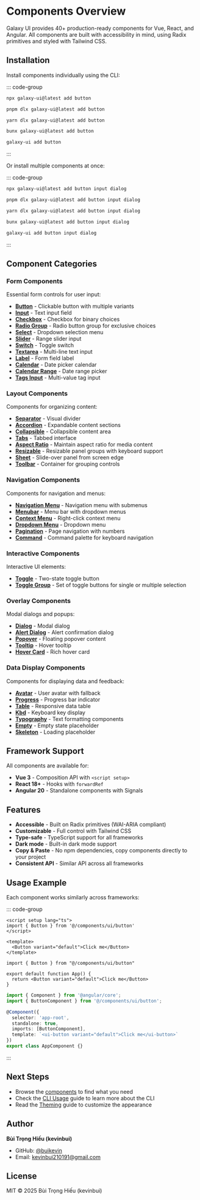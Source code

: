 # Components Overview

Galaxy UI provides 40+ production-ready components for Vue, React, and Angular. All components are built with accessibility in mind, using Radix primitives and styled with Tailwind CSS.

## Installation

Install components individually using the CLI:

::: code-group

```bash [npm]
npx galaxy-ui@latest add button
```

```bash [pnpm]
pnpm dlx galaxy-ui@latest add button
```

```bash [yarn]
yarn dlx galaxy-ui@latest add button
```

```bash [bun]
bunx galaxy-ui@latest add button
```

```bash [global]
galaxy-ui add button
```

:::

Or install multiple components at once:

::: code-group

```bash [npm]
npx galaxy-ui@latest add button input dialog
```

```bash [pnpm]
pnpm dlx galaxy-ui@latest add button input dialog
```

```bash [yarn]
yarn dlx galaxy-ui@latest add button input dialog
```

```bash [bun]
bunx galaxy-ui@latest add button input dialog
```

```bash [global]
galaxy-ui add button input dialog
```

:::

## Component Categories

### Form Components

Essential form controls for user input:

- **[Button](./button)** - Clickable button with multiple variants
- **[Input](./input)** - Text input field
- **[Checkbox](./checkbox)** - Checkbox for binary choices
- **[Radio Group](./radio-group)** - Radio button group for exclusive choices
- **[Select](./select)** - Dropdown selection menu
- **[Slider](./slider)** - Range slider input
- **[Switch](./switch)** - Toggle switch
- **[Textarea](./textarea)** - Multi-line text input
- **[Label](./label)** - Form field label
- **[Calendar](./calendar)** - Date picker calendar
- **[Calendar Range](./calendar-range)** - Date range picker
- **[Tags Input](./tags-input)** - Multi-value tag input

### Layout Components

Components for organizing content:

- **[Separator](./separator)** - Visual divider
- **[Accordion](./accordion)** - Expandable content sections
- **[Collapsible](./collapsible)** - Collapsible content area
- **[Tabs](./tabs)** - Tabbed interface
- **[Aspect Ratio](./aspect-ratio)** - Maintain aspect ratio for media content
- **[Resizable](./resizable)** - Resizable panel groups with keyboard support
- **[Sheet](./sheet)** - Slide-over panel from screen edge
- **[Toolbar](./toolbar)** - Container for grouping controls

### Navigation Components

Components for navigation and menus:

- **[Navigation Menu](./navigation-menu)** - Navigation menu with submenus
- **[Menubar](./menubar)** - Menu bar with dropdown menus
- **[Context Menu](./context-menu)** - Right-click context menu
- **[Dropdown Menu](./dropdown-menu)** - Dropdown menu
- **[Pagination](./pagination)** - Page navigation with numbers
- **[Command](./command)** - Command palette for keyboard navigation

### Interactive Components

Interactive UI elements:

- **[Toggle](./toggle)** - Two-state toggle button
- **[Toggle Group](./toggle-group)** - Set of toggle buttons for single or multiple selection

### Overlay Components

Modal dialogs and popups:

- **[Dialog](./dialog)** - Modal dialog
- **[Alert Dialog](./alert-dialog)** - Alert confirmation dialog
- **[Popover](./popover)** - Floating popover content
- **[Tooltip](./tooltip)** - Hover tooltip
- **[Hover Card](./hover-card)** - Rich hover card

### Data Display Components

Components for displaying data and feedback:

- **[Avatar](./avatar)** - User avatar with fallback
- **[Progress](./progress)** - Progress bar indicator
- **[Table](./table)** - Responsive data table
- **[Kbd](./kbd)** - Keyboard key display
- **[Typography](./typography)** - Text formatting components
- **[Empty](./empty)** - Empty state placeholder
- **[Skeleton](./skeleton)** - Loading placeholder

## Framework Support

All components are available for:

- **Vue 3** - Composition API with `<script setup>`
- **React 18+** - Hooks with `forwardRef`
- **Angular 20** - Standalone components with Signals

## Features

- **Accessible** - Built on Radix primitives (WAI-ARIA compliant)
- **Customizable** - Full control with Tailwind CSS
- **Type-safe** - TypeScript support for all frameworks
- **Dark mode** - Built-in dark mode support
- **Copy & Paste** - No npm dependencies, copy components directly to your project
- **Consistent API** - Similar API across all frameworks

## Usage Example

Each component works similarly across frameworks:

::: code-group

```vue [Vue]
<script setup lang="ts">
import { Button } from '@/components/ui/button'
</script>

<template>
  <Button variant="default">Click me</Button>
</template>
```

```tsx [React]
import { Button } from "@/components/ui/button"

export default function App() {
  return <Button variant="default">Click me</Button>
}
```

```typescript [Angular]
import { Component } from '@angular/core';
import { ButtonComponent } from '@/components/ui/button';

@Component({
  selector: 'app-root',
  standalone: true,
  imports: [ButtonComponent],
  template: `<ui-button variant="default">Click me</ui-button>`
})
export class AppComponent {}
```

:::

## Next Steps

- Browse the [components](#component-categories) to find what you need
- Check the [CLI Usage](/guide/cli-usage) guide to learn more about the CLI
- Read the [Theming](/guide/theming) guide to customize the appearance

## Author

**Bùi Trọng Hiếu (kevinbui)**
- GitHub: [@buikevin](https://github.com/buikevin)
- Email: kevinbui210191@gmail.com

## License

MIT © 2025 Bùi Trọng Hiếu (kevinbui)
